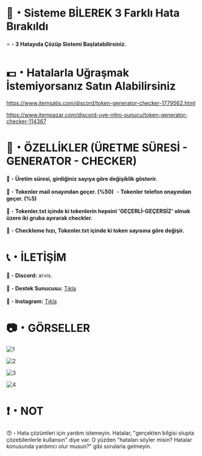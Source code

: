# 🤖・Sisteme BİLEREK 3 Farklı Hata Bırakıldı
⭐・**3 Hatayıda Çözüp Sistemi Başlatabilirsiniz.**
# 
#

# 💵・Hatalarla Uğraşmak İstemiyorsanız Satın Alabilirsiniz
https://www.itemsatis.com/discord/token-generator-checker-1779562.html

https://www.itempazar.com/discord-uye-nitro-sunucu/token-generator-checker-114367
# 
#

# 📝・ÖZELLİKLER (ÜRETME SÜRESİ - GENERATOR - CHECKER)
🎄・**Üretim süresi, girdiğiniz sayıya göre değişiklik gösterir.**

🎄・**Tokenler mail onayından geçer. (%50)**
・**Tokenler telefon onayından geçer. (%5)**

🎄・**Tokenler.txt içinde ki tokenlerin hepsini 'GEÇERLİ-GEÇERSİZ' olmak üzere iki gruba ayırarak checkler.**

🎄・**Checkleme hızı, Tokenler.txt içinde ki token sayısına göre değişir.**
#
#

# 📞・İLETİŞİM
💙・**Discord:** arvis.

🔗・**Destek Sunucusu:** [Tıkla](https://discord.gg/3AfAFE5qYg)

💜・**Instagram:** [Tıkla](https://www.instagram.com/arvis_here/)
#
#

# 📷・GÖRSELLER
![1](https://github.com/ArviSlayer/Token-Generator-Checker/assets/69751083/a7eb04c7-e406-46b2-b44f-1307b39f5cad)

![2](https://github.com/ArviSlayer/Token-Generator-Checker/assets/69751083/b70175e2-4494-42fa-8edb-0725663a40a6)

![3](https://github.com/ArviSlayer/Token-Generator-Checker/assets/69751083/48372217-368e-4319-93d0-59ea7cb1b727)

![4](https://github.com/ArviSlayer/Token-Generator-Checker/assets/69751083/59916180-47f5-44a0-ad70-fec30205a3d1)
#
#

# ❗・NOT
😙・Hata çözümleri için yardım istemeyin. Hatalar, "gerçekten bilgisi olupta çözebilenlerle kullansın" diye var. O yüzden "hataları söyler misin? Hatalar konusunda yardımcı olur musun?" gibi sorularla gelmeyin.
